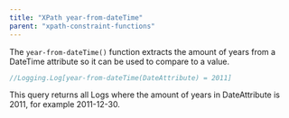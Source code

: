 ```yaml
---
title: "XPath year-from-dateTime"
parent: "xpath-constraint-functions"
---
```



The `year-from-dateTime()` function extracts the amount of years from a DateTime attribute so it can be used to compare to a value.

```java
//Logging.Log[year-from-dateTime(DateAttribute) = 2011]
```

This query returns all Logs where the amount of years in DateAttribute is 2011, for example 2011-12-30.
